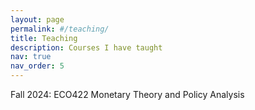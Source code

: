 ```yaml
---
layout: page
permalink: #/teaching/
title: Teaching
description: Courses I have taught
nav: true
nav_order: 5
---
```


Fall 2024: ECO422 Monetary Theory and Policy Analysis

